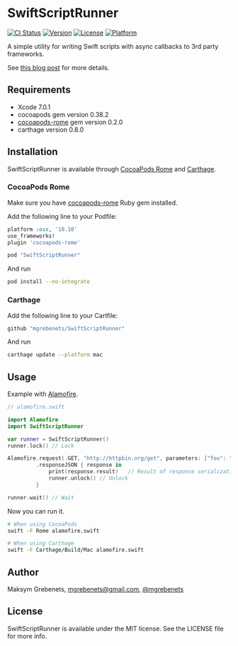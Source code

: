 # SwiftScriptRunner

[![CI Status](http://img.shields.io/travis/mgrebenets/SwiftScriptRunner.svg?style=flat)](https://travis-ci.org/mgrebenets/SwiftScriptRunner)
[![Version](https://img.shields.io/cocoapods/v/SwiftScriptRunner.svg?style=flat)](http://cocoapods.org/pods/SwiftScriptRunner)
[![License](https://img.shields.io/cocoapods/l/SwiftScriptRunner.svg?style=flat)](http://cocoapods.org/pods/SwiftScriptRunner)
[![Platform](https://img.shields.io/cocoapods/p/SwiftScriptRunner.svg?style=flat)](http://cocoapods.org/pods/SwiftScriptRunner)

A simple utility for writing Swift scripts with async callbacks to 3rd party frameworks.

See [this blog post](http://mgrebenets.github.io/swift/2015/10/08/async-swift-scripting/) for more details.

## Requirements

- Xcode 7.0.1
- cocoapods gem version 0.38.2
- [cocoapods-rome](https://github.com/neonichu/Rome) gem version 0.2.0
- carthage version 0.8.0

## Installation

SwiftScriptRunner is available through [CocoaPods Rome](https://github.com/neonichu/Rome) and [Carthage](https://github.com/Carthage/Carthage).

### CocoaPods Rome

Make sure you have [cocoapods-rome](https://github.com/neonichu/Rome) Ruby gem installed.

Add the following line to your Podfile:

```ruby
platform :osx, '10.10'
use_frameworks!
plugin 'cocoapods-rome'

pod "SwiftScriptRunner"
```

And run

```bash
pod install --no-integrate
```

### Carthage

Add the following line to your Cartfile:

```ruby
github "mgrebenets/SwiftScriptRunner"
```

And run

```bash
carthage update --platform mac
```

## Usage

Example with [Alamofire](https://github.com/Alamofire/Alamofire).

```swift
// alamofire.swift

import Alamofire
import SwiftScriptRunner

var runner = SwiftScriptRunner()
runner.lock() // Lock

Alamofire.request(.GET, "http://httpbin.org/get", parameters: ["foo": "bar"])
         .responseJSON { response in
             print(response.result)   // Result of response serialization
             runner.unlock() // Unlock
         }

runner.wait() // Wait
```

Now you can run it.

```bash
# When using CocoaPods
swift -F Rome alamofire.swift

# When using Carthage
swift -F Carthage/Build/Mac alamofire.swift
```

## Author

Maksym Grebenets, mgrebenets@gmail.com, [@mgrebenets](https://twitter.com/mgrebenets)

## License

SwiftScriptRunner is available under the MIT license. See the LICENSE file for more info.
